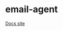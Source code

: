 # email-agent

[Docs site](https://email-agent-pagekey-internal-hackathon-14ca5b35cad3ad1d629a405b.gitlab.io/)
